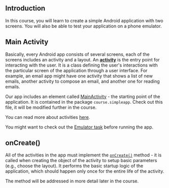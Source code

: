 Introduction
-------------

In this course, you will learn to create a simple Android application with
two screens. You will also be able to test your application on a phone emulator.



Main Activity
-------------

Basically, every Android app consists of several screens, each of the screens includes an activity and a layout.
An [**activity**](https://developer.android.com/reference/android/app/Activity) is the entry point for interacting with the user. It is a class defining the user's
interactions with the particular screen of the application through a user interface.
For example, an email app might have one activity that shows a list of new emails, another
activity to compose an email, and another one for reading emails.


Our app includes an element called <a href="psi_element://course.simpleapp.MainActivity">MainActivity</a> - the starting
point of the application. It is contained in the package `course.simpleapp`.
Check out this file, it will be modified further in the course.


You can read more about activities [here](https://developer.android.com/guide/components/activities/intro-activities).

You might want to check out the [Emulator task](course://Configuration/Emulator/src/main/java/course/simpleapp/MainActivity.kt)
before running the app.

onCreate()
---

All of the activities in the app must implement the [`onCreate()`](https://developer.android.com/reference/android/app/Activity#onCreate(android.os.Bundle,%20android.os.PersistableBundle))
method - it is called when creating the object of the activity to setup basic parameters (e.g., choose the layout).
It performs the basic startup logic of the application, which should happen only once for the entire life of the activity.


The method will be addressed in more detail later in the course.
